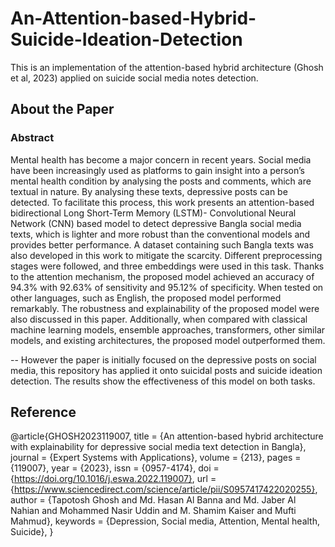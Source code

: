 # An-Attention-based-Hybrid-Suicide-Ideation-Detection
This is an implementation of the attention-based hybrid architecture (Ghosh et al, 2023) applied on suicide social media notes detection.

## About the Paper
### Abstract
Mental health has become a major concern in recent years. Social media have been increasingly used as platforms to gain insight into a person’s mental health condition by analysing the posts and comments, which are textual in nature. By analysing these texts, depressive posts can be detected. To facilitate this process, this work presents an attention-based bidirectional Long Short-Term Memory (LSTM)- Convolutional Neural Network (CNN) based model to detect depressive Bangla social media texts, which is lighter and more robust than the conventional models and provides better performance. A dataset containing such Bangla texts was also developed in this work to mitigate the scarcity. Different preprocessing stages were followed, and three embeddings were used in this task. Thanks to the attention mechanism, the proposed model achieved an accuracy of 94.3% with 92.63% of sensitivity and 95.12% of specificity. When tested on other languages, such as English, the proposed model performed remarkably. The robustness and explainability of the proposed model were also discussed in this paper. Additionally, when compared with classical machine learning models, ensemble approaches, transformers, other similar models, and existing architectures, the proposed model outperformed them.

-- However the paper is initially focused on the depressive posts on social media, this repository has applied it onto suicidal posts and suicide ideation detection. The results show the effectiveness of this model on both tasks.

## Reference

@article{GHOSH2023119007,
title = {An attention-based hybrid architecture with explainability for depressive social media text detection in Bangla},
journal = {Expert Systems with Applications},
volume = {213},
pages = {119007},
year = {2023},
issn = {0957-4174},
doi = {https://doi.org/10.1016/j.eswa.2022.119007},
url = {https://www.sciencedirect.com/science/article/pii/S0957417422020255},
author = {Tapotosh Ghosh and Md. Hasan Al Banna and Md. Jaber Al Nahian and Mohammed Nasir Uddin and M. Shamim Kaiser and Mufti Mahmud},
keywords = {Depression, Social media, Attention, Mental health, Suicide},
}

